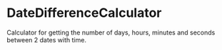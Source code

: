 # DateDifferenceCalculator
Calculator for getting the number of days, hours, minutes and seconds between 2 dates with time.
